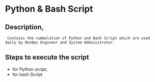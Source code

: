 # Python & Bash Script

## Description,
     Contains the cummulation of Python and Bash Script which are used daily by DevOps Engineer and System Administrator.

## Steps to execute the script

  * for Python script,
  * for bash Script
       
